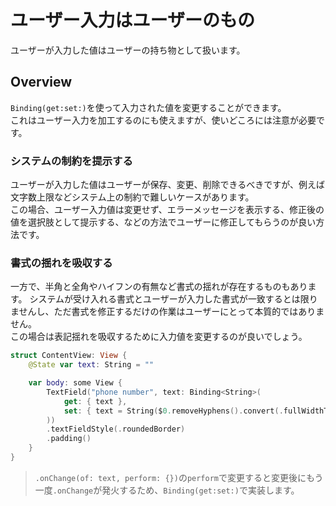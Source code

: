 # ユーザー入力はユーザーのもの

ユーザーが入力した値はユーザーの持ち物として扱います。

## Overview

`Binding(get:set:)`を使って入力された値を変更することができます。  
これはユーザー入力を加工するのにも使えますが、使いどころには注意が必要です。

### システムの制約を提示する

ユーザーが入力した値はユーザーが保存、変更、削除できるべきですが、例えば文字数上限などシステム上の制約で難しいケースがあります。  
この場合、ユーザー入力値は変更せず、エラーメッセージを表示する、修正後の値を選択肢として提示する、などの方法でユーザーに修正してもらうのが良い方法です。

### 書式の揺れを吸収する

一方で、半角と全角やハイフンの有無など書式の揺れが存在するものもあります。
システムが受け入れる書式とユーザーが入力した書式が一致するとは限りませんし、ただ書式を修正するだけの作業はユーザーにとって本質的ではありません。  
この場合は表記揺れを吸収するために入力値を変更するのが良いでしょう。


```swift
struct ContentView: View {
    @State var text: String = ""

    var body: some View {
        TextField("phone number", text: Binding<String>(
            get: { text },
            set: { text = String($0.removeHyphens().convert(.fullWidthToHalfWidth)) }
        ))
        .textFieldStyle(.roundedBorder)
        .padding()
    }
}
```

> `.onChange(of: text, perform: {})`の`perform`で変更すると変更後にもう一度`.onChange`が発火するため、`Binding(get:set:)`で実装します。
